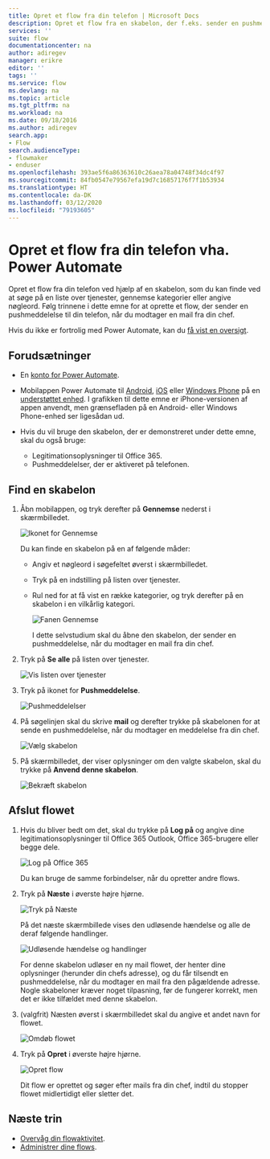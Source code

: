```yaml
---
title: Opret et flow fra din telefon | Microsoft Docs
description: Opret et flow fra en skabelon, der f.eks. sender en pushmeddelelse, når du modtager en mail fra en angivet adresse
services: ''
suite: flow
documentationcenter: na
author: adiregev
manager: erikre
editor: ''
tags: ''
ms.service: flow
ms.devlang: na
ms.topic: article
ms.tgt_pltfrm: na
ms.workload: na
ms.date: 09/18/2016
ms.author: adiregev
search.app:
- Flow
search.audienceType:
- flowmaker
- enduser
ms.openlocfilehash: 393ae5f6a86363610c26aea78a04748f34dc4f97
ms.sourcegitcommit: 84fb0547e79567efa19d7c16857176f7f1b53934
ms.translationtype: HT
ms.contentlocale: da-DK
ms.lasthandoff: 03/12/2020
ms.locfileid: "79193605"
---
```

# <a name="create-a-flow-from-your-phone-by-using-power-automate"></a>Opret et flow fra din telefon vha. Power Automate

Opret et flow fra din telefon ved hjælp af en skabelon, som du kan finde ved at søge på en liste over tjenester, gennemse kategorier eller angive nøgleord. Følg trinnene i dette emne for at oprette et flow, der sender en pushmeddelelse til din telefon, når du modtager en mail fra din chef.

Hvis du ikke er fortrolig med Power Automate, kan du [få vist en oversigt](getting-started.md).

## <a name="prerequisites"></a>Forudsætninger
* En [konto for Power Automate](sign-up-sign-in.md).
* Mobilappen Power Automate til [Android](https://aka.ms/flowmobiledocsandroid), [iOS](https://aka.ms/flowmobiledocsios) eller [Windows Phone](https://aka.ms/flowmobilewindows) på en [understøttet enhed](getting-started.md#use-the-mobile-app). I grafikken til dette emne er iPhone-versionen af appen anvendt, men grænsefladen på en Android- eller Windows Phone-enhed ser ligesådan ud.
* Hvis du vil bruge den skabelon, der er demonstreret under dette emne, skal du også bruge:
  
  * Legitimationsoplysninger til Office 365.
  * Pushmeddelelser, der er aktiveret på telefonen.

## <a name="find-a-template"></a>Find en skabelon
1. Åbn mobilappen, og tryk derefter på **Gennemse** nederst i skærmbilledet.
   
    ![Ikonet for Gennemse](./media/mobile-create-flow/browse-icon.png)
   
    Du kan finde en skabelon på en af følgende måder:
   
   * Angiv et nøgleord i søgefeltet øverst i skærmbilledet.
   * Tryk på en indstilling på listen over tjenester.
   * Rul ned for at få vist en række kategorier, og tryk derefter på en skabelon i en vilkårlig kategori.
     
       ![Fanen Gennemse](./media/mobile-create-flow/browse-tab.png)
     
     I dette selvstudium skal du åbne den skabelon, der sender en pushmeddelelse, når du modtager en mail fra din chef.
2. Tryk på **Se alle** på listen over tjenester.
   
    ![Vis listen over tjenester](./media/mobile-create-flow/list-services.png)
3. Tryk på ikonet for **Pushmeddelelse**.
   
    ![Pushmeddelelser](./media/mobile-create-flow/push-notifications.png)
4. På søgelinjen skal du skrive **mail** og derefter trykke på skabelonen for at sende en pushmeddelelse, når du modtager en meddelelse fra din chef.
   
    ![Vælg skabelon](./media/mobile-create-flow/choose-template.png)
5. På skærmbilledet, der viser oplysninger om den valgte skabelon, skal du trykke på **Anvend denne skabelon**.
   
    ![Bekræft skabelon](./media/mobile-create-flow/confirm-template.png)

## <a name="finish-the-flow"></a>Afslut flowet
1. Hvis du bliver bedt om det, skal du trykke på **Log på** og angive dine legitimationsoplysninger til Office 365 Outlook, Office 365-brugere eller begge dele.
   
    ![Log på Office 365](./media/mobile-create-flow/office-signin.png)
   
    Du kan bruge de samme forbindelser, når du opretter andre flows.
2. Tryk på **Næste** i øverste højre hjørne.
   
    ![Tryk på Næste](./media/mobile-create-flow/next.png)
   
    På det næste skærmbillede vises den udløsende hændelse og alle de deraf følgende handlinger.
   
    ![Udløsende hændelse og handlinger](./media/mobile-create-flow/flow-structure.png)
   
    For denne skabelon udløser en ny mail flowet, der henter dine oplysninger (herunder din chefs adresse), og du får tilsendt en pushmeddelelse, når du modtager en mail fra den pågældende adresse. Nogle skabeloner kræver noget tilpasning, før de fungerer korrekt, men det er ikke tilfældet med denne skabelon.
3. (valgfrit) Næsten øverst i skærmbilledet skal du angive et andet navn for flowet.
   
    ![Omdøb flowet](./media/mobile-create-flow/rename-flow.png)
4. Tryk på **Opret** i øverste højre hjørne.
   
    ![Opret flow](./media/mobile-create-flow/create-flow.png)
   
    Dit flow er oprettet og søger efter mails fra din chef, indtil du stopper flowet midlertidigt eller sletter det.

## <a name="next-steps"></a>Næste trin
* [Overvåg din flowaktivitet](mobile-monitor-activity.md).
* [Administrer dine flows](mobile-manage-flows.md).

